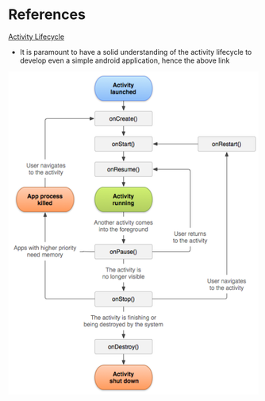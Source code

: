 # References

[Activity Lifecycle](https://developer.android.com/guide/components/activities/activity-lifecycle)
- It is paramount to have a solid understanding of the activity lifecycle to develop even a simple android application, hence the above link

![Activity Lifecycle Flowchart](activity_lifecycle.png)
